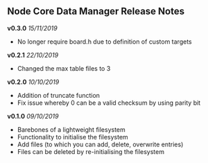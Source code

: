 ## Node Core Data Manager Release Notes
**v0.3.0** *15/11/2019*

- No longer require board.h due to definition of custom targets

**v0.2.1** *22/10/2019*

- Changed the max table files to 3

**v0.2.0** *10/10/2019*

 - Addition of truncate function
 - Fix issue whereby 0 can be a valid checksum by using parity bit

**v0.1.0** *09/10/2019*

 - Barebones of a lightweight filesystem
 - Functionality to initialise the filesystem
 - Add files (to which you can add, delete, overwrite entries)
 - Files can be deleted by re-initialising the filesystem
